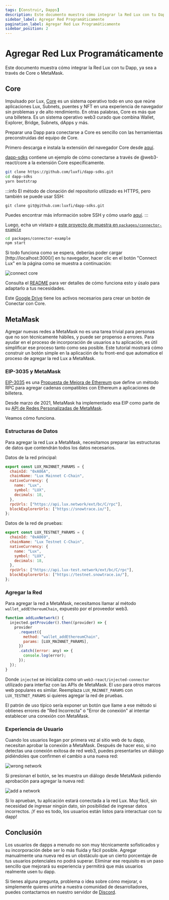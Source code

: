 ```yaml
---
tags: [Construir, Dapps]
description: Este documento muestra cómo integrar la Red Lux con tu Dapp, ya sea a través de Core o MetaMask.
sidebar_label: Agregar Red Programáticamente
pagination_label: Agregar Red Lux Programáticamente
sidebar_position: 2
---
```


# Agregar Red Lux Programáticamente

Este documento muestra cómo integrar la Red Lux con tu Dapp, ya sea a través de Core o MetaMask.

## Core

Impulsado por Lux,
[Core](https://core.app/en/)
es un sistema operativo todo en uno que reúne aplicaciones Lux, Subnets,
puentes y NFT en una experiencia de navegador sin problemas y de alto rendimiento. En otras palabras, Core es más que una billetera. Es un sistema operativo web3 curado que combina Wallet, Explorer, Bridge, Subnets, dApps y más.

Preparar una Dapp para conectarse a Core es sencillo con las herramientas preconstruidas del equipo de Core.

Primero descarga e instala la extensión del navegador Core desde [aquí](https://chrome.google.com/webstore/detail/core/agoakfejjabomempkjlepdflaleeobhb).

[dapp-sdks](https://github.com/luxfi/dapp-sdks) contiene
un ejemplo de cómo conectarse a través de @web3-react/core a la extensión Core específicamente.

```sh
git clone https://github.com/luxfi/dapp-sdks.git
cd dapp-sdks
yarn bootstrap
```

:::info
El método de clonación del repositorio utilizado es HTTPS, pero también se puede usar SSH:

`git clone git@github.com:luxfi/dapp-sdks.git`

Puedes encontrar más información sobre SSH y cómo usarlo
[aquí](https://docs.github.com/en/authentication/connecting-to-github-with-ssh/about-ssh).
:::

Luego, echa un vistazo a [este proyecto de muestra en `packages/connector-example`](https://github.com/luxfi/dapp-sdks/tree/alpha-release/packages/connector-example#readme)

```sh
cd packages/connector-example
npm start
```

Si todo funciona como se espera, deberías poder cargar
[http://localhost:3000/] en tu navegador, hacer clic en el botón "Connect Lux"
en la página como se muestra a continuación:

![connect core](/img/connect-core.jpeg)

Consulta el
[README](https://github.com/luxfi/dapp-sdks/tree/alpha-release/packages/connector-example#readme)
para ver detalles de cómo funciona esto y úsalo para adaptarlo a tus necesidades.

Este [Google Drive](https://drive.google.com/drive/folders/1pQ98mIs65ET9JBGThzAAlGKv85BuQCAu?usp=sharing)
tiene los activos necesarios para crear un botón de Conectar con Core.

## MetaMask

Agregar nuevas redes a MetaMask no es una tarea trivial para personas que no son
técnicamente hábiles, y puede ser propenso a errores. Para ayudar en el proceso de incorporación de usuarios a tu aplicación, es útil simplificar ese proceso tanto como sea posible. Este tutorial mostrará cómo construir un botón simple en la aplicación de tu front-end que automatice el proceso de agregar la red Lux a MetaMask.

### EIP-3035 y MetaMask

[EIP-3035](https://eips.ethereum.org/EIPS/eip-3085) es una [Propuesta de Mejora de Ethereum](https://eips.ethereum.org/) que define un método RPC para agregar cadenas compatibles con Ethereum a aplicaciones de billetera.

Desde marzo de 2021, MetaMask ha implementado esa EIP como parte de su [API de Redes Personalizadas de MetaMask](https://consensys.net/blog/metamask/connect-users-to-layer-2-networks-with-the-metamask-custom-networks-api/).

Veamos cómo funciona.

### Estructuras de Datos

Para agregar la red Lux a MetaMask, necesitamos preparar las estructuras de datos que contendrán todos los datos necesarios.

Datos de la red principal:

```javascript
export const LUX_MAINNET_PARAMS = {
  chainId: "0xA86A",
  chainName: "Lux Mainnet C-Chain",
  nativeCurrency: {
    name: "Lux",
    symbol: "LUX",
    decimals: 18,
  },
  rpcUrls: ["https://api.lux.network/ext/bc/C/rpc"],
  blockExplorerUrls: ["https://snowtrace.io/"],
};
```

Datos de la red de pruebas:

```javascript
export const LUX_TESTNET_PARAMS = {
  chainId: "0xA869",
  chainName: "Lux Testnet C-Chain",
  nativeCurrency: {
    name: "Lux",
    symbol: "LUX",
    decimals: 18,
  },
  rpcUrls: ["https://api.lux-test.network/ext/bc/C/rpc"],
  blockExplorerUrls: ["https://testnet.snowtrace.io/"],
};
```

### Agregar la Red

Para agregar la red a MetaMask, necesitamos llamar al método `wallet_addEthereumChain`, expuesto por el proveedor web3.

```javascript
function addLuxNetwork() {
  injected.getProvider().then((provider) => {
    provider
      .request({
        method: "wallet_addEthereumChain",
        params: [LUX_MAINNET_PARAMS],
      })
      .catch((error: any) => {
        console.log(error);
      });
  });
}
```

Donde `injected` se inicializa como un `web3-react/injected-connector` utilizado para
interfaz con las APIs de MetaMask. El uso para otros marcos web populares es similar.
Reemplaza `LUX_MAINNET_PARAMS` con `LUX_TESTNET_PARAMS` si quieres
agregar la red de pruebas.

El patrón de uso típico sería exponer un botón que llame a ese método si obtienes
errores de "Red Incorrecta" o "Error de conexión" al intentar establecer una
conexión con MetaMask.

### Experiencia de Usuario

Cuando los usuarios llegan por primera vez al sitio web de tu dapp, necesitan aprobar la conexión a MetaMask. Después de hacer eso, si no detectas una conexión exitosa de red web3, puedes presentarles un diálogo pidiéndoles que confirmen el cambio a una nueva red:

![wrong network](/img/add-to-metamask-01-wrong-network.png)

Si presionan el botón, se les muestra un diálogo desde MetaMask pidiendo aprobación para agregar la nueva red:

![add a network](/img/add-to-metamask-02-add-network.png)

Si lo aprueban, tu aplicación estará conectada a la red Lux. Muy fácil, sin necesidad de ingresar ningún dato, sin posibilidad de ingresar datos incorrectos. ¡Y eso es todo, los usuarios están listos para interactuar con tu dapp!

## Conclusión

Los usuarios de dapps a menudo no son muy técnicamente sofisticados y su incorporación
debe ser lo más fluida y fácil posible. Agregar manualmente una nueva red es un
obstáculo que un cierto porcentaje de tus usuarios potenciales no podrá superar. Eliminar ese requisito es un paso sencillo que mejorará su experiencia y permitirá que más usuarios realmente usen tu dapp.

Si tienes alguna pregunta, problema o idea sobre cómo mejorar, o simplemente quieres unirte a nuestra comunidad de desarrolladores, puedes contactarnos en nuestro servidor de [Discord](https://chat.lux.network/).
